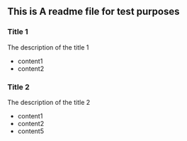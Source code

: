 ## This is A readme file for test purposes
### Title 1
The description of the title 1
- content1
- content2
### Title 2 
The description of the title 2
- content1
- content2
- content5
